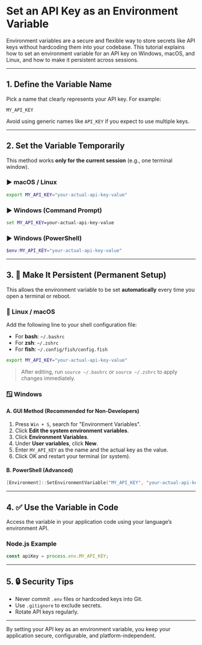# Set an API Key as an Environment Variable

Environment variables are a secure and flexible way to store secrets like API keys without hardcoding them into your codebase. This tutorial explains how to set an environment variable for an API key on Windows, macOS, and Linux, and how to make it persistent across sessions.

---

## 1. Define the Variable Name

Pick a name that clearly represents your API key. For example:

```text
MY_API_KEY
````

Avoid using generic names like `API_KEY` if you expect to use multiple keys.

---

## 2. Set the Variable Temporarily

This method works **only for the current session** (e.g., one terminal window).

### ▶ macOS / Linux

```bash
export MY_API_KEY="your-actual-api-key-value"
```

### ▶ Windows (Command Prompt)

```cmd
set MY_API_KEY=your-actual-api-key-value
```

### ▶ Windows (PowerShell)

```powershell
$env:MY_API_KEY="your-actual-api-key-value"
```
---

## 3. 🔁 Make It Persistent (Permanent Setup)

This allows the environment variable to be set **automatically** every time you open a terminal or reboot.

### 🐧 Linux / macOS

Add the following line to your shell configuration file:

* For **bash**: `~/.bashrc`
* For **zsh**: `~/.zshrc`
* For **fish**: `~/.config/fish/config.fish`

```bash
export MY_API_KEY="your-actual-api-key-value"
```

> After editing, run `source ~/.bashrc` or `source ~/.zshrc` to apply changes immediately.

### 🪟 Windows

#### A. GUI Method (Recommended for Non-Developers)

1. Press `Win + S`, search for "Environment Variables".
2. Click **Edit the system environment variables**.
3. Click **Environment Variables**.
4. Under **User variables**, click **New**.
5. Enter `MY_API_KEY` as the name and the actual key as the value.
6. Click OK and restart your terminal (or system).

#### B. PowerShell (Advanced)

```powershell
[Environment]::SetEnvironmentVariable("MY_API_KEY", "your-actual-api-key-value", "User")
```

---

## 4. ✅ Use the Variable in Code

Access the variable in your application code using your language’s environment API.

### Node.js Example

```js
const apiKey = process.env.MY_API_KEY;
```

---

## 5. 🔒 Security Tips

* Never commit `.env` files or hardcoded keys into Git.
* Use `.gitignore` to exclude secrets.
* Rotate API keys regularly.

---

By setting your API key as an environment variable, you keep your application secure, configurable, and platform-independent.

